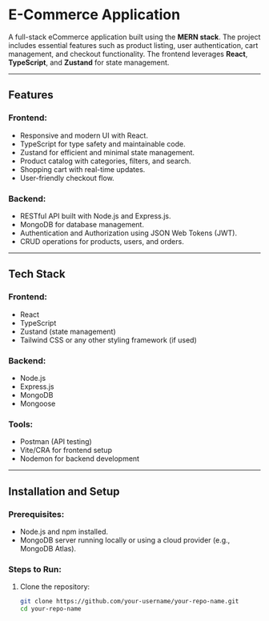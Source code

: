 # E-Commerce Application

A full-stack eCommerce application built using the **MERN stack**. The project includes essential features such as product listing, user authentication, cart management, and checkout functionality. The frontend leverages **React**, **TypeScript**, and **Zustand** for state management.

---

## Features

### Frontend:
- Responsive and modern UI with React.
- TypeScript for type safety and maintainable code.
- Zustand for efficient and minimal state management.
- Product catalog with categories, filters, and search.
- Shopping cart with real-time updates.
- User-friendly checkout flow.

### Backend:
- RESTful API built with Node.js and Express.js.
- MongoDB for database management.
- Authentication and Authorization using JSON Web Tokens (JWT).
- CRUD operations for products, users, and orders.

---

## Tech Stack

### Frontend:
- React
- TypeScript
- Zustand (state management)
- Tailwind CSS or any other styling framework (if used)

### Backend:
- Node.js
- Express.js
- MongoDB
- Mongoose

### Tools:
- Postman (API testing)
- Vite/CRA for frontend setup
- Nodemon for backend development

---

## Installation and Setup

### Prerequisites:
- Node.js and npm installed.
- MongoDB server running locally or using a cloud provider (e.g., MongoDB Atlas).

### Steps to Run:

1. Clone the repository:
   ```bash
   git clone https://github.com/your-username/your-repo-name.git
   cd your-repo-name
